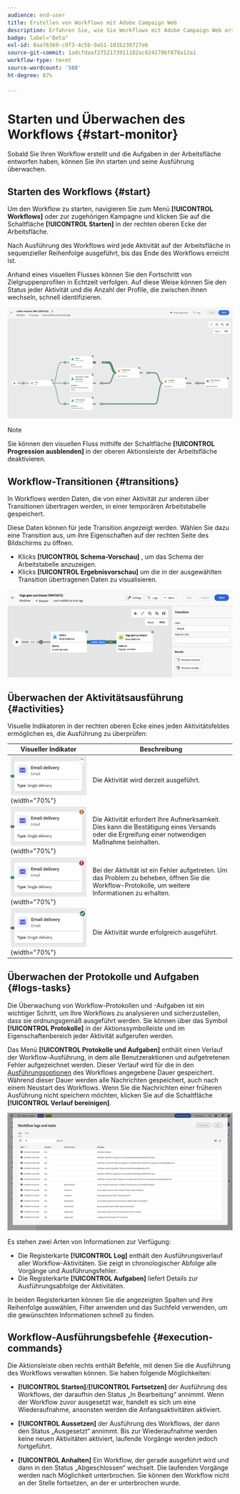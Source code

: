 ```yaml
---
audience: end-user
title: Erstellen von Workflows mit Adobe Campaign Web
description: Erfahren Sie, wie Sie Workflows mit Adobe Campaign Web erstellen
badge: label="Beta"
exl-id: 8aa76369-c9f3-4c5b-9a51-101b239727e6
source-git-commit: 1adcfdaaf2752173911182ac8241706f878a12a1
workflow-type: tm+mt
source-wordcount: '588'
ht-degree: 87%

---
```


# Starten und Überwachen des Workflows {#start-monitor}

Sobald Sie Ihren Workflow erstellt und die Aufgaben in der Arbeitsfläche entworfen haben, können Sie ihn starten und seine Ausführung überwachen.

## Starten des Workflows {#start}

Um den Workflow zu starten, navigieren Sie zum Menü **[!UICONTROL Workflows]** oder zur zugehörigen Kampagne und klicken Sie auf die Schaltfläche **[!UICONTROL Starten]** in der rechten oberen Ecke der Arbeitsfläche.

Nach Ausführung des Workflows wird jede Aktivität auf der Arbeitsfläche in sequenzieller Reihenfolge ausgeführt, bis das Ende des Workflows erreicht ist.

Anhand eines visuellen Flusses können Sie den Fortschritt von Zielgruppenprofilen in Echtzeit verfolgen. Auf diese Weise können Sie den Status jeder Aktivität und die Anzahl der Profile, die zwischen ihnen wechseln, schnell identifizieren.

![](assets/workflow-execution.png)

>[!NOTE]
>
>Sie können den visuellen Fluss mithilfe der Schaltfläche **[!UICONTROL Progression ausblenden]** in der oberen Aktionsleiste der Arbeitsfläche deaktivieren.

## Workflow-Transitionen {#transitions}

In Workflows werden Daten, die von einer Aktivität zur anderen über Transitionen übertragen werden, in einer temporären Arbeitstabelle gespeichert.

Diese Daten können für jede Transition angezeigt werden. Wählen Sie dazu eine Transition aus, um ihre Eigenschaften auf der rechten Seite des Bildschirms zu öffnen.

* Klicks **[!UICONTROL Schema-Vorschau]** , um das Schema der Arbeitstabelle anzuzeigen.
* Klicks **[!UICONTROL Ergebnisvorschau]** um die in der ausgewählten Transition übertragenen Daten zu visualisieren.

![](assets/transition.png)

## Überwachen der Aktivitätsausführung {#activities}

Visuelle Indikatoren in der rechten oberen Ecke eines jeden Aktivitätsfeldes ermöglichen es, die Ausführung zu überprüfen:

| Visueller Indikator | Beschreibung |
|-----|------------|
| ![](assets/activity-status-pending.png){width="70%"} | Die Aktivität wird derzeit ausgeführt. |
| ![](assets/activity-status-orange.png){width="70%"} | Die Aktivität erfordert Ihre Aufmerksamkeit. Dies kann die Bestätigung eines Versands oder die Ergreifung einer notwendigen Maßnahme beinhalten. |
| ![](assets/activity-status-red.png){width="70%"} | Bei der Aktivität ist ein Fehler aufgetreten. Um das Problem zu beheben, öffnen Sie die Workflow-Protokolle, um weitere Informationen zu erhalten. |
| ![](assets/activity-status-green.png){width="70%"} | Die Aktivität wurde erfolgreich ausgeführt. |

## Überwachen der Protokolle und Aufgaben {#logs-tasks}

Die Überwachung von Workflow-Protokollen und -Aufgaben ist ein wichtiger Schritt, um Ihre Workflows zu analysieren und sicherzustellen, dass sie ordnungsgemäß ausgeführt werden. Sie können über das Symbol **[!UICONTROL Protokolle]** in der Aktionssymbolleiste und im Eigenschaftenbereich jeder Aktivität aufgerufen werden.

Das Menü **[!UICONTROL Protokolle und Aufgaben]** enthält einen Verlauf der Workflow-Ausführung, in dem alle Benutzeraktionen und aufgetretenen Fehler aufgezeichnet werden. Dieser Verlauf wird für die in den [Ausführungsoptionen](workflow-settings.md) des Workflows angegebene Dauer gespeichert. Während dieser Dauer werden alle Nachrichten gespeichert, auch nach einem Neustart des Workflows. Wenn Sie die Nachrichten einer früheren Ausführung nicht speichern möchten, klicken Sie auf die Schaltfläche **[!UICONTROL Verlauf bereinigen]**.

![](assets/workflow-logs.png)

Es stehen zwei Arten von Informationen zur Verfügung:

* Die Registerkarte **[!UICONTROL Log]** enthält den Ausführungsverlauf aller Workflow-Aktivitäten. Sie zeigt in chronologischer Abfolge alle Vorgänge und Ausführungsfehler.
* Die Registerkarte **[!UICONTROL Aufgaben]** liefert Details zur Ausführungsabfolge der Aktivitäten.

In beiden Registerkarten können Sie die angezeigten Spalten und ihre Reihenfolge auswählen, Filter anwenden und das Suchfeld verwenden, um die gewünschten Informationen schnell zu finden.

## Workflow-Ausführungsbefehle {#execution-commands}

Die Aktionsleiste oben rechts enthält Befehle, mit denen Sie die Ausführung des Workflows verwalten können. Sie haben folgende Möglichkeiten:

* **[!UICONTROL Starten]**/**[!UICONTROL Fortsetzen]** der Ausführung des Workflows, der daraufhin den Status „In Bearbeitung“ annimmt. Wenn der Workflow zuvor ausgesetzt war, handelt es sich um eine Wiederaufnahme, ansonsten werden die Anfangsaktivitäten aktiviert.

* **[!UICONTROL Aussetzen]** der Ausführung des Workflows, der dann den Status „Ausgesetzt“ annimmt. Bis zur Wiederaufnahme werden keine neuen Aktivitäten aktiviert, laufende Vorgänge werden jedoch fortgeführt.

* **[!UICONTROL Anhalten]** Ein Workflow, der gerade ausgeführt wird und dann in den Status „Abgeschlossen“ wechselt. Die laufenden Vorgänge werden nach Möglichkeit unterbrochen. Sie können den Workflow nicht an der Stelle fortsetzen, an der er unterbrochen wurde.
